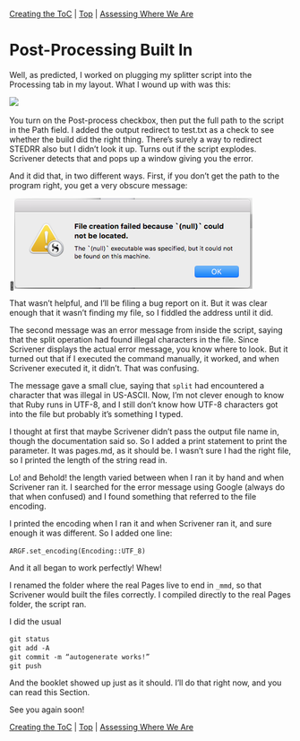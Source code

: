 [Creating the ToC](18.html) | [Top](index.html) | [Assessing Where We Are](20.html)

# Post-Processing Built In #

Well, as predicted, I worked on plugging my splitter script into the Processing tab in my layout. What I wound up with was this:

![][ScreenShot2018-06-19at80328PM]

You turn on the Post-process checkbox, then put the full path to the script in the Path field. I added the output redirect to test.txt as a check to see whether the build did the right thing. There’s surely a way to redirect STEDRR also but I didn’t look it up. Turns out if the script explodes. Scrivener detects that and pops up a window giving you the error.

And it did that, in two different ways. First, if you don’t get the path to the program right, you get a very obscure message:

![ScreenShot2018-06-19at81209PM.png](ScreenShot2018-06-19at81209PM.png)

That wasn’t helpful, and I’ll be filing a bug report on it. But it was clear enough that it wasn’t finding my file, so I fiddled the address until it did.

The second message was an error message from inside the script, saying that the split operation had found illegal characters in the file. Since Scrivener displays the actual error message, you know where to look. But it turned out that if I executed the command manually, it worked, and when Scrivener executed it, it didn’t. That was confusing.

The message gave a small clue, saying that `split` had encountered a character that was illegal in US-ASCII. Now, I’m not clever enough to know that Ruby runs in UTF-8, and I still don’t know how UTF-8 characters got into the file but probably it’s something I typed. 

I thought at first that maybe Scrivener didn’t pass the output file name in, though the documentation said so. So I added a print statement to print the parameter. It was pages.md, as it should be. I wasn’t sure I had the right file, so I printed the length of the string read in.

Lo! and Behold! the length varied between when I ran it by hand and when Scrivener ran it. I searched for the error message using Google (always do that when confused) and I found something that referred to the file encoding. 

I printed the encoding when I ran it and when Scrivener ran it, and sure enough it was different. So I added one line:

`ARGF.set_encoding(Encoding::UTF_8)`

And it all began to work perfectly! Whew!

I renamed the folder where the real Pages live to end in `_mmd`, so that Scrivener would built the files correctly. I compiled directly to the real Pages folder, the script ran.

I did the usual

```
git status
git add -A
git commit -m “autogenerate works!”
git push
```

And the booklet showed up just as it should. I’ll do that right now, and you can read this Section. 

See you again soon!



[Creating the ToC](18.html) | [Top](index.html) | [Assessing Where We Are](20.html)




[ScreenShot2018-06-17at54341AM]: ScreenShot2018-06-17at54341AM.png

[ScreenShot2018-06-15at34845AM]: ScreenShot2018-06-15at34845AM.png

[ScreenShot2018-06-15at35655AM]: ScreenShot2018-06-15at35655AM.png

[ScreenShot2018-06-15at35933AM]: ScreenShot2018-06-15at35933AM.png

[ScreenShot2018-06-15at41513AM]: ScreenShot2018-06-15at41513AM.png

[ScreenShot2018-06-15at43151AM]: ScreenShot2018-06-15at43151AM.png

[ScreenShot2018-06-15at43300AM]: ScreenShot2018-06-15at43300AM.png

[ScreenShot2018-06-15at43419AM]: ScreenShot2018-06-15at43419AM.png

[ScreenShot2018-06-15at43550AM]: ScreenShot2018-06-15at43550AM.png

[ScreenShot2018-06-15at45351AM]: ScreenShot2018-06-15at45351AM.png

[ScreenShot2018-06-15at45543AM]: ScreenShot2018-06-15at45543AM.png

[ScreenShot2018-06-15at50722AM]: ScreenShot2018-06-15at50722AM.png

[ScreenShot2018-06-15at51250AM]: ScreenShot2018-06-15at51250AM.png

[ScreenShot2018-06-15at51454AM]: ScreenShot2018-06-15at51454AM.png

[ScreenShot2018-06-15at92421AM]: ScreenShot2018-06-15at92421AM.png

[ScreenShot2018-06-15at95953AM]: ScreenShot2018-06-15at95953AM.png

[ScreenShot2018-06-16at74710AM]: ScreenShot2018-06-16at74710AM.png

[ScreenShot2018-06-17at64119AM]: ScreenShot2018-06-17at64119AM.png

[ScreenShot2018-06-17at70530AM]: ScreenShot2018-06-17at70530AM.png

[ScreenShot2018-06-17at81328PM]: ScreenShot2018-06-17at81328PM.png

[ScreenShot2018-06-18at94526AM]: ScreenShot2018-06-18at94526AM.png

[ScreenShot2018-06-19at80328PM]: ScreenShot2018-06-19at80328PM.png

[ScreenShot2018-06-22at101952AM]: ScreenShot2018-06-22at101952AM.png

[ScreenShot2018-06-22at102316AM]: ScreenShot2018-06-22at102316AM.png

[ScreenShot2018-06-22at103031AM]: ScreenShot2018-06-22at103031AM.png

[ScreenShot2018-06-22at103054AM]: ScreenShot2018-06-22at103054AM.png

[ScreenShot2018-06-22at103500AM]: ScreenShot2018-06-22at103500AM.png

[ScreenShot2018-06-22at104957AM]: ScreenShot2018-06-22at104957AM.png

[ScreenShot2018-06-22at110544AM]: ScreenShot2018-06-22at110544AM.png

[ScreenShot2018-06-23at52634AM]: ScreenShot2018-06-23at52634AM.png

[ScreenShot2018-06-24at92104PM]: ScreenShot2018-06-24at92104PM.png

[ScreenShot2018-06-24at92825PM]: ScreenShot2018-06-24at92825PM.png

[ScreenShot2018-06-24at92908PM]: ScreenShot2018-06-24at92908PM.png

[ScreenShot2018-06-26at102912AM]: ScreenShot2018-06-26at102912AM.png

[ScreenShot2018-06-17at60628AM]: ScreenShot2018-06-17at60628AM.png

